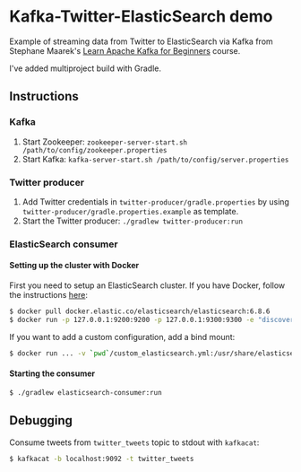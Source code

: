 # Kafka-Twitter-ElasticSearch demo

Example of streaming data from Twitter to ElasticSearch via Kafka from Stephane Maarek's [Learn Apache Kafka for Beginners](https://www.udemy.com/course/apache-kafka/) course.

I've added multiproject build with Gradle.

## Instructions

### Kafka

1. Start Zookeeper: `zookeeper-server-start.sh /path/to/config/zookeeper.properties`
1. Start Kafka: `kafka-server-start.sh /path/to/config/server.properties`

### Twitter producer

1. Add Twitter credentials in `twitter-producer/gradle.properties` by using `twitter-producer/gradle.properties.example` as template.
1. Start the Twitter producer: `./gradlew twitter-producer:run`

### ElasticSearch consumer

#### Setting up the cluster with Docker

First you need to setup an ElasticSearch cluster. If you have Docker, follow the instructions [here](https://www.elastic.co/guide/en/elasticsearch/reference/6.8/docker.html):

```bash
$ docker pull docker.elastic.co/elasticsearch/elasticsearch:6.8.6
$ docker run -p 127.0.0.1:9200:9200 -p 127.0.0.1:9300:9300 -e "discovery.type=single-node" docker.elastic.co/elasticsearch/elasticsearch:6.8.6  
```

If you want to add a custom configuration, add a bind mount:

```bash
$ docker run ... -v `pwd`/custom_elasticsearch.yml:/usr/share/elasticsearch/config/elasticsearch.yml:ro
```

#### Starting the consumer

```bash
$ ./gradlew elasticsearch-consumer:run
```

## Debugging

Consume tweets from `twitter_tweets` topic to stdout with `kafkacat`:

```bash
$ kafkacat -b localhost:9092 -t twitter_tweets
```
